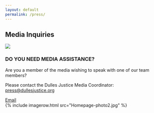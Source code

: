 ```yaml
---
layout: default
permalink: /press/
---
```


<div class="container-fluid">
  <div class="row">
    <div class="col-xs-12 col-sm-10 col-sm-offset-1"><h2>Media Inquiries</h2></div>
  </div>
  <div class="row padbottom50">
    <div class="col-xs-12 col-sm-8 col-sm-offset-2">
      <div class="row">
        <div class="col-xs-12 col-sm-2"><img class="centered" src="{{ site.baseurl }}/images/Icon-Press.png" /></div>
        <div class="col-xs-12 col-sm-9 col-sm-offset-1">
          <h3>DO YOU NEED MEDIA ASSISTANCE?</h3>
          <p>
            Are you a member of the media wishing to speak with one of our team members?
          </p>
          <p>
            Please contact the Dulles Justice Media Coordinator: <a href="mailto:press@dullesjustice.org">press@dullesjustice.org</a>
          </p>
          <a class="btn btn-primary col-sm-6 col-xs-12" href="mailto:press@dullesjustice.org">Email</a>
        </div>
      </div>
    </div>
  </div>
  {% include imagerow.html src="Homepage-photo2.jpg" %}
</div>
